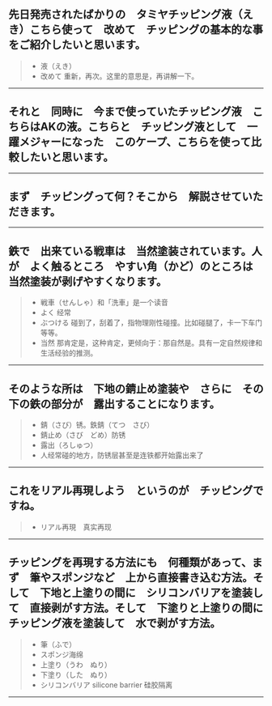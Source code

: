 ## 先日発売されたばかりの　タミヤチッピング液（えき）こちら使って　改めて　チッピングの基本的な事をご紹介したいと思います。
> * 液（えき）
> * 改めて 重新，再次。这里的意思是，再讲解一下。
----------

## それと　同時に　今まで使っていたチッピング液　こちらはAKの液。こちらと　チッピング液として　一躍メジャーになった　このケープ、こちらを使って比較したいと思います。
----------

## まず　チッピングって何？そこから　解説させていただきます。
----------

## 鉄で　出来ている戦車は　当然塗装されています。人が　よく触るところ　やすい角（かど）のところは　当然塗装が剥げやすくなります。
> * 戦車（せんしゃ）和「洗車」是一个读音
> * よく 经常
> * ぶつける 碰到了，刮着了，指物理刚性碰撞。比如碰腿了，卡一下车门等等。
> * 当然 那肯定是，这种肯定，更倾向于：那自然是。具有一定自然规律和生活经验的推测。
----------

## そのような所は　下地の錆止め塗装や　さらに　その下の鉄の部分が　露出することになります。
> * 錆（さび）锈。鉄錆（てつ　さび）
> * 錆止め（さび　どめ）防锈
> * 露出（ろしゅつ）
> * 人经常碰的地方，防锈层甚至是连铁都开始露出来了
----------

## これをリアル再現しよう　というのが　チッピングですね。
> * リアル再現　真实再现
----------

## チッピングを再現する方法にも　何種類があって、まず　筆やスポンジなど　上から直接書き込む方法。そして　下地と上塗りの間に　シリコンバリアを塗装して　直接剥がす方法。そして　下塗りと上塗りの間に　チッピング液を塗装して　水で剥がす方法。
> * 筆（ふで）
> * スポンジ海绵
> * 上塗り（うわ　ぬり）
> * 下塗り（した　ぬり）
> * シリコンバリア silicone barrier 硅胶隔离
----------
